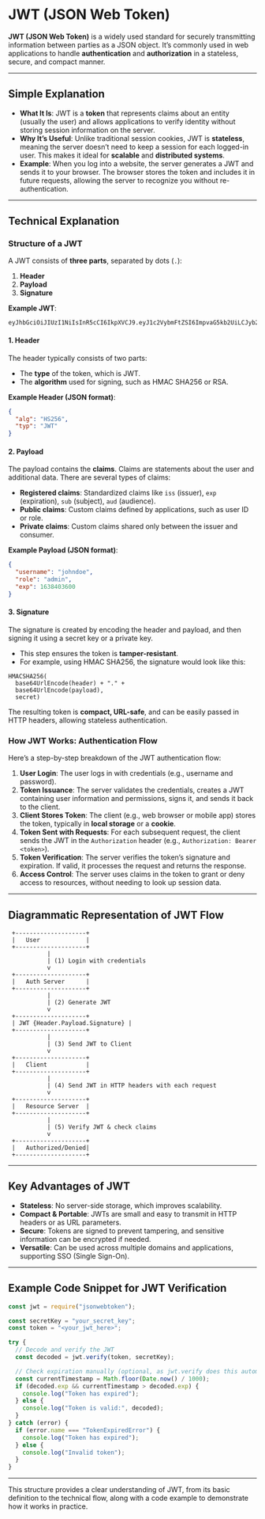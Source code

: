# JWT (JSON Web Token)

**JWT (JSON Web Token)** is a widely used standard for securely transmitting information between parties as a JSON object. It’s commonly used in web applications to handle **authentication** and **authorization** in a stateless, secure, and compact manner.

---

## Simple Explanation

- **What It Is**: JWT is a **token** that represents claims about an entity (usually the user) and allows applications to verify identity without storing session information on the server.
- **Why It’s Useful**: Unlike traditional session cookies, JWT is **stateless**, meaning the server doesn’t need to keep a session for each logged-in user. This makes it ideal for **scalable** and **distributed systems**.
- **Example**: When you log into a website, the server generates a JWT and sends it to your browser. The browser stores the token and includes it in future requests, allowing the server to recognize you without re-authentication.

---

## Technical Explanation

### Structure of a JWT

A JWT consists of **three parts**, separated by dots (`.`):

1. **Header**
2. **Payload**
3. **Signature**

**Example JWT**:

```
eyJhbGciOiJIUzI1NiIsInR5cCI6IkpXVCJ9.eyJ1c2VybmFtZSI6ImpvaG5kb2UiLCJyb2xlIjoiYWRtaW4iLCJleHAiOjE2Mzg0MDM2MDB9.HS256signedtoken
```

#### 1. Header

The header typically consists of two parts:

- The **type** of the token, which is JWT.
- The **algorithm** used for signing, such as HMAC SHA256 or RSA.

**Example Header (JSON format)**:

```json
{
  "alg": "HS256",
  "typ": "JWT"
}
```

#### 2. Payload

The payload contains the **claims**. Claims are statements about the user and additional data. There are several types of claims:

- **Registered claims**: Standardized claims like `iss` (issuer), `exp` (expiration), `sub` (subject), `aud` (audience).
- **Public claims**: Custom claims defined by applications, such as user ID or role.
- **Private claims**: Custom claims shared only between the issuer and consumer.

**Example Payload (JSON format)**:

```json
{
  "username": "johndoe",
  "role": "admin",
  "exp": 1638403600
}
```

#### 3. Signature

The signature is created by encoding the header and payload, and then signing it using a secret key or a private key.

- This step ensures the token is **tamper-resistant**.
- For example, using HMAC SHA256, the signature would look like this:

```
HMACSHA256(
  base64UrlEncode(header) + "." +
  base64UrlEncode(payload),
  secret)
```

The resulting token is **compact, URL-safe**, and can be easily passed in HTTP headers, allowing stateless authentication.

### How JWT Works: Authentication Flow

Here’s a step-by-step breakdown of the JWT authentication flow:

1. **User Login**: The user logs in with credentials (e.g., username and password).
2. **Token Issuance**: The server validates the credentials, creates a JWT containing user information and permissions, signs it, and sends it back to the client.
3. **Client Stores Token**: The client (e.g., web browser or mobile app) stores the token, typically in **local storage** or a **cookie**.
4. **Token Sent with Requests**: For each subsequent request, the client sends the JWT in the `Authorization` header (e.g., `Authorization: Bearer <token>`).
5. **Token Verification**: The server verifies the token’s signature and expiration. If valid, it processes the request and returns the response.
6. **Access Control**: The server uses claims in the token to grant or deny access to resources, without needing to look up session data.

---

## Diagrammatic Representation of JWT Flow

```plaintext
 +--------------------+
 |   User             |
 +--------------------+
           |
           | (1) Login with credentials
           v
 +--------------------+
 |   Auth Server      |
 +--------------------+
           |
           | (2) Generate JWT
           v
 +--------------------+
 | JWT {Header.Payload.Signature} |
 +--------------------+
           |
           | (3) Send JWT to Client
           v
 +--------------------+
 |   Client           |
 +--------------------+
           |
           | (4) Send JWT in HTTP headers with each request
           v
 +--------------------+
 |   Resource Server  |
 +--------------------+
           |
           | (5) Verify JWT & check claims
           v
 +--------------------+
 |   Authorized/Denied|
 +--------------------+
```

---

## Key Advantages of JWT

- **Stateless**: No server-side storage, which improves scalability.
- **Compact & Portable**: JWTs are small and easy to transmit in HTTP headers or as URL parameters.
- **Secure**: Tokens are signed to prevent tampering, and sensitive information can be encrypted if needed.
- **Versatile**: Can be used across multiple domains and applications, supporting SSO (Single Sign-On).

---

## Example Code Snippet for JWT Verification

```javascript
const jwt = require("jsonwebtoken");

const secretKey = "your_secret_key";
const token = "<your_jwt_here>";

try {
  // Decode and verify the JWT
  const decoded = jwt.verify(token, secretKey);

  // Check expiration manually (optional, as jwt.verify does this automatically)
  const currentTimestamp = Math.floor(Date.now() / 1000);
  if (decoded.exp && currentTimestamp > decoded.exp) {
    console.log("Token has expired");
  } else {
    console.log("Token is valid:", decoded);
  }
} catch (error) {
  if (error.name === "TokenExpiredError") {
    console.log("Token has expired");
  } else {
    console.log("Invalid token");
  }
}
```

---

This structure provides a clear understanding of JWT, from its basic definition to the technical flow, along with a code example to demonstrate how it works in practice.